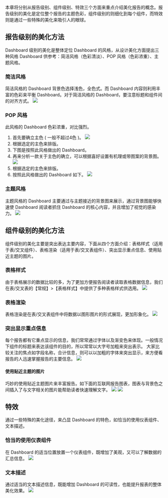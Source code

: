 本章将分别从报告级别、组件级别、特效三个方面来重点介绍美化报告的概念。报告级别的美化是定位整个报告的主题色彩，组件级别的则细化到每个组件，而特效则是通过一些特殊的美化来吸引人的眼球。

## 报告级别的美化方法
Dashboard 级别的美化是整体定位 Dashboard 的风格，从设计美化方面提出三种风格 Dashboard 供参考：简洁风格（色彩清淡）、POP 风格（色彩浓重）、主题风格。
### 简洁风格
简洁风格的 Dashboard 背景色选择浅色，全色式。而 Dashboard 内容则利用丰富的色彩来平衡 Dashboard。对于简洁风格的 Dashboard，要注意标题和组件间的对齐方式。
![](https://main.qcloudimg.com/raw/aff9f91d1e3fe4c9a55baeeb6d45ad44.png)

### POP 风格
此风格的 Dashboard 色彩浓重，对比强烈。
1. 首先要确立主色 ( 一般不超过4色 )。
![](https://main.qcloudimg.com/raw/7022f6f1e2e804b37a4bf43a15796cb7.png)
2. 根据选定的主色来排版。
3. 下图是按照此风格做出的 Dashboard。
4. 再来分析一款关于主色的确立，可以根据喜好设置有机理或带图案的背景图。
![](https://main.qcloudimg.com/raw/3035a3a671b041d08654cfe0750ea93b.png)
5. 根据选定的主色来排版。
6. 按照此风格做出的 Dashboard 如下。
![](https://main.qcloudimg.com/raw/18286c57131d049aa435b071c85230f1.png)

### 主题风格
主题风格的 Dashboard 主要通过与主题接近的背景图来展示，通过背景图能够快速使 Dashboard 阅读者抓住 Dashboard 的核心内容，并且增加了视觉的感染力。
![](https://main.qcloudimg.com/raw/15a53bae1297a317c911d514b22dd61f.png)
## 组件级别的美化方法
组件级别的美化主要是突出表达主要内容，下面从四个方面介绍：表格样式（适用于表/交叉组件）、表格渲染（适用于表/交叉表组件）、突出显示重点信息、使用贴近主题的图片。

### 表格样式
由于表格展示的数据比较的多，为了更加方便报告阅读者读取表格数据信息，我们在表/交叉表的【常规】>【表格样式】中提供了多种表格样式供选用。
![](https://main.qcloudimg.com/raw/ec921e9896b4e280ec164b145fb8413d.png)

### 表格渲染
表格渲染是在表/交叉表组件中将数据以图形图片的形式展现，更加形象化。
![](https://main.qcloudimg.com/raw/ac6cdb4f9588454ee8a099fdbf9e3382.png)

### 突出显示重点信息
每个报告都有它重点显示的信息，我们常常通过字体以及渐变色来体现。一般情况下组件的标题来表达该组件的目的，所以常常以大字号加粗来突出表示。
大家比较关注的焦点如字段名称，合计信息，则可以以加粗的字体来突出显示，来方便看报告的人迅速掌握报告的主要信息。
![](https://main.qcloudimg.com/raw/8caaf8fd5214d7a6f2b64367558d1c30.png)
#### 使用贴近主题的图片
巧妙的使用贴近主题图片来丰富报告。如下面的互联网报告图表，图表与背景色之间插入了与文字相关的图片能帮助读者快速理解文字。
![](https://main.qcloudimg.com/raw/d21c4ba64ee33953c9663252a0e84fe7.png)
![](https://main.qcloudimg.com/raw/a8194f043c594213216d5af1b4e924f6.png)
## 特效
通过一些特殊的美化途径，来凸显 Dashboard 的特色，如恰当的使用仪表组件、文本描述。

### 恰当的使用仪表组件
在 Dashboard 的适当位置放置一个仪表组件，既增加了美观，又可以了解数据的汇总信息。
![](https://main.qcloudimg.com/raw/e1f5449099bb86e7dbd1324c6a061b68.png)

### 文本描述
通过适当的文本描述信息，既能增加 Dashboard 的可读性，也能提升报表的整体美化效果。
![](https://main.qcloudimg.com/raw/8082be71a98f75f0a23ed3e4949981ea.png)
